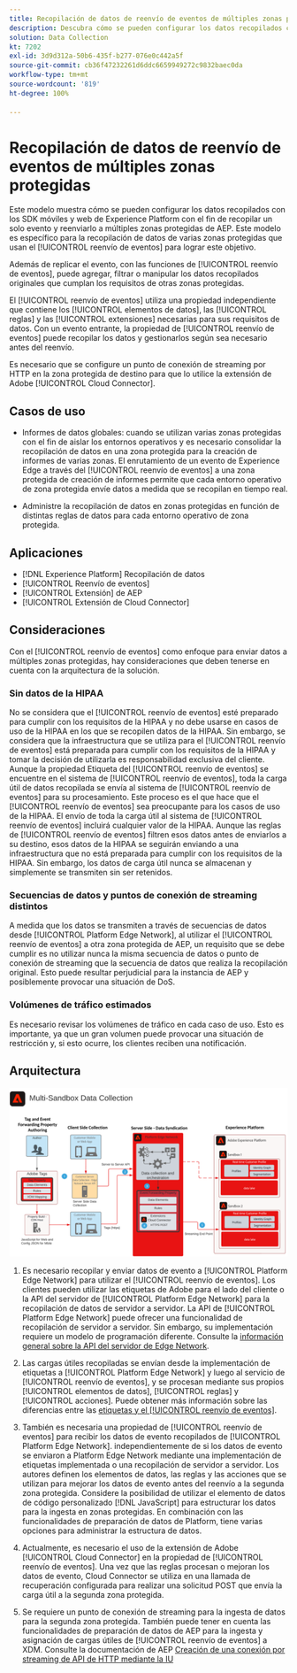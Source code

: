 ```yaml
---
title: Recopilación de datos de reenvío de eventos de múltiples zonas protegidas
description: Descubra cómo se pueden configurar los datos recopilados con los SDK móviles y web de Experience Platform con el fin de recopilar un solo evento y reenviarlo a múltiples zonas protegidas de Experience Platform.
solution: Data Collection
kt: 7202
exl-id: 3d9d312a-50b6-435f-b277-076e0c442a5f
source-git-commit: cb36f47232261d6ddc6659949272c9832baec0da
workflow-type: tm+mt
source-wordcount: '819'
ht-degree: 100%

---
```


# Recopilación de datos de reenvío de eventos de múltiples zonas protegidas

Este modelo muestra cómo se pueden configurar los datos recopilados con los SDK móviles y web de Experience Platform con el fin de recopilar un solo evento y reenviarlo a múltiples zonas protegidas de AEP. Este modelo es específico para la recopilación de datos de varias zonas protegidas que usan el [!UICONTROL reenvío de eventos] para lograr este objetivo.

Además de replicar el evento, con las funciones de [!UICONTROL reenvío de eventos], puede agregar, filtrar o manipular los datos recopilados originales que cumplan los requisitos de otras zonas protegidas.

El [!UICONTROL reenvío de eventos] utiliza una propiedad independiente que contiene los [!UICONTROL elementos de datos], las [!UICONTROL reglas] y las [!UICONTROL extensiones] necesarias para sus requisitos de datos. Con un evento entrante, la propiedad de [!UICONTROL reenvío de eventos] puede recopilar los datos y gestionarlos según sea necesario antes del reenvío.

Es necesario que se configure un punto de conexión de streaming por HTTP en la zona protegida de destino para que lo utilice la extensión de Adobe [!UICONTROL Cloud Connector].

## Casos de uso

* Informes de datos globales: cuando se utilizan varias zonas protegidas con el fin de aislar los entornos operativos y es necesario consolidar la recopilación de datos en una zona protegida para la creación de informes de varias zonas. El enrutamiento de un evento de Experience Edge a través del [!UICONTROL reenvío de eventos] a una zona protegida de creación de informes permite que cada entorno operativo de zona protegida envíe datos a medida que se recopilan en tiempo real.

* Administre la recopilación de datos en zonas protegidas en función de distintas reglas de datos para cada entorno operativo de zona protegida.

## Aplicaciones

* [!DNL Experience Platform] Recopilación de datos
* [!UICONTROL Reenvío de eventos]
* [!UICONTROL Extensión] de AEP
* [!UICONTROL Extensión de Cloud Connector]

## Consideraciones

Con el [!UICONTROL reenvío de eventos] como enfoque para enviar datos a múltiples zonas protegidas, hay consideraciones que deben tenerse en cuenta con la arquitectura de la solución.

### Sin datos de la HIPAA

No se considera que el [!UICONTROL reenvío de eventos] esté preparado para cumplir con los requisitos de la HIPAA y no debe usarse en casos de uso de la HIPAA en los que se recopilen datos de la HIPAA. Sin embargo, se considera que la infraestructura que se utiliza para el [!UICONTROL reenvío de eventos] está preparada para cumplir con los requisitos de la HIPAA y tomar la decisión de utilizarla es responsabilidad exclusiva del cliente. Aunque la propiedad Etiqueta del [!UICONTROL reenvío de eventos] se encuentre en el sistema de [!UICONTROL reenvío de eventos], toda la carga útil de datos recopilada se envía al sistema de [!UICONTROL reenvío de eventos] para su procesamiento. Este proceso es el que hace que el [!UICONTROL reenvío de eventos] sea preocupante para los casos de uso de la HIPAA. El envío de toda la carga útil al sistema de [!UICONTROL reenvío de eventos] incluirá cualquier valor de la HIPAA. Aunque las reglas de [!UICONTROL reenvío de eventos] filtren esos datos antes de enviarlos a su destino, esos datos de la HIPAA se seguirán enviando a una infraestructura que no está preparada para cumplir con los requisitos de la HIPAA. Sin embargo, los datos de carga útil nunca se almacenan y simplemente se transmiten sin ser retenidos.

### Secuencias de datos y puntos de conexión de streaming distintos

A medida que los datos se transmiten a través de secuencias de datos desde [!UICONTROL Platform Edge Network], al utilizar el [!UICONTROL reenvío de eventos] a otra zona protegida de AEP, un requisito que se debe cumplir es no utilizar nunca la misma secuencia de datos o punto de conexión de streaming que la secuencia de datos que realiza la recopilación original. Esto puede resultar perjudicial para la instancia de AEP y posiblemente provocar una situación de DoS.

### Volúmenes de tráfico estimados

Es necesario revisar los volúmenes de tráfico en cada caso de uso. Esto es importante, ya que un gran volumen puede provocar una situación de restricción y, si esto ocurre, los clientes reciben una notificación.

## Arquitectura

![Zona protegida múltiple [!UICONTROL Reenvío de eventos]](assets/multi-sandbox-data-collection.png)

1. Es necesario recopilar y enviar datos de evento a [!UICONTROL Platform Edge Network] para utilizar el [!UICONTROL reenvío de eventos]. Los clientes pueden utilizar las etiquetas de Adobe para el lado del cliente o la API del servidor de [!UICONTROL Platform Edge Network] para la recopilación de datos de servidor a servidor. La API de [!UICONTROL Platform Edge Network] puede ofrecer una funcionalidad de recopilación de servidor a servidor. Sin embargo, su implementación requiere un modelo de programación diferente. Consulte la [información general sobre la API del servidor de Edge Network](https://experienceleague.adobe.com/docs/experience-platform/edge-network-server-api/overview.html?lang=es).

1. Las cargas útiles recopiladas se envían desde la implementación de etiquetas a [!UICONTROL Platform Edge Network] y luego al servicio de [!UICONTROL reenvío de eventos], y se procesan mediante sus propios [!UICONTROL elementos de datos], [!UICONTROL reglas] y [!UICONTROL acciones]. Puede obtener más información sobre las diferencias entre las [etiquetas y el [!UICONTROL reenvío de eventos]](https://experienceleague.adobe.com/docs/experience-platform/tags/event-forwarding/overview.html?lang=es#differences-from-tags).

1. También es necesaria una propiedad de [!UICONTROL reenvío de eventos] para recibir los datos de evento recopilados de [!UICONTROL Platform Edge Network]. independientemente de si los datos de evento se enviaron a Platform Edge Network mediante una implementación de etiquetas implementada o una recopilación de servidor a servidor. Los autores definen los elementos de datos, las reglas y las acciones que se utilizan para mejorar los datos de evento antes del reenvío a la segunda zona protegida. Considere la posibilidad de utilizar el elemento de datos de código personalizado [!DNL JavaScript] para estructurar los datos para la ingesta en zonas protegidas. En combinación con las funcionalidades de preparación de datos de Platform, tiene varias opciones para administrar la estructura de datos.

1. Actualmente, es necesario el uso de la extensión de Adobe [!UICONTROL Cloud Connector] en la propiedad de [!UICONTROL reenvío de eventos]. Una vez que las reglas procesan o mejoran los datos de evento, Cloud Connector se utiliza en una llamada de recuperación configurada para realizar una solicitud POST que envía la carga útil a la segunda zona protegida.

1. Se requiere un punto de conexión de streaming para la ingesta de datos para la segunda zona protegida. También puede tener en cuenta las funcionalidades de preparación de datos de AEP para la ingesta y asignación de cargas útiles de [!UICONTROL reenvío de eventos] a XDM. Consulte la documentación de AEP [Creación de una conexión por streaming de API de HTTP mediante la IU](https://experienceleague.adobe.com/docs/experience-platform/sources/ui-tutorials/create/streaming/http.html?lang=es)
